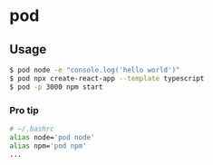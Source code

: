 # pod

## Usage

```bash
$ pod node -e "console.log('hello world')"
$ pod npx create-react-app --template typescript
$ pod -p 3000 npm start
```

### Pro tip
```bash
# ~/.bashrc
alias node='pod node'
alias npm='pod npm'
...
```